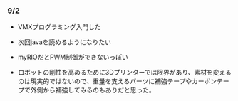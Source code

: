 ### 9/2
- VMXプログラミング入門した
- 次回javaを読めるようになりたい
- myRIOだとPWM制御ができないっぽい 

- ロボットの剛性を高めるために3Dプリンターでは限界があり、素材を変えるのは現実的ではないので、重量を支えるパーツに補強テープやカーボンテープで外側から補強してみるのもありだと思った。